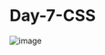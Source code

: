 # Day-7-CSS
![image](https://github.com/Sweathadharan/Day-7-CSS/assets/89176350/84dcbb04-8dd3-4579-bcff-81b6ce9eb545)
